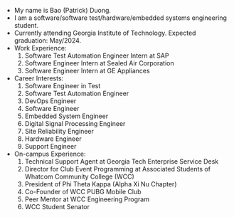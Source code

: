 - My name is Bao (Patrick) Duong.
- I am a software/software test/hardware/embedded systems engineering student. 
- Currently attending Georgia Institute of Technology. Expected graduation: May/2024.
- Work Experience: 
    1. Software Test Automation Engineer Intern at SAP
    2. Software Engineer Intern at Sealed Air Corporation
    3. Software Engineer Intern at GE Appliances 
 - Career Interests:
    1. Software Engineer in Test
    2. Software Test Automation Engineer
    3. DevOps Engineer 
    4. Software Engineer
    5. Embedded System Engineer
    6. Digital Signal Processing Engineer
    7. Site Reliability Engineer
    8. Hardware Engineer
    9. Support Engineer
 - On-campus Experience: 
    1. Technical Support Agent at Georgia Tech Enterprise Service Desk
    2. Director for Club Event Programming at Associated Students of Whatcom Community College (WCC)
    3. President of Phi Theta Kappa (Alpha Xi Nu Chapter)
    4. Co-Founder of WCC PUBG Mobile Club 
    5. Peer Mentor at WCC Engineering Program
    6. WCC Student Senator
